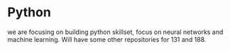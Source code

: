 # Python
we are focusing on building python skillset, focus on neural networks and machine learning.  Will have some other repositories for 131 and 188.
